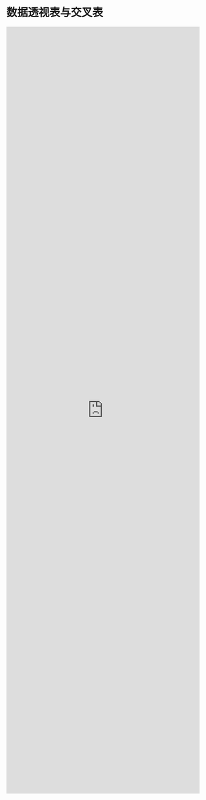 # 数据透视表与交叉表

<iframe style="min-height:2000px" width="100%" scrolling="auto" title="AntHubTC" src="https://nbviewer.org/github/AntHubTC/AntHubTC.github.io/blob/master/pandas/jupterDoc/dataPivotTableAndCrossTable.ipynb" frameborder="no" loading="lazy" allowtransparency="true" allowfullscreen="true"></iframe>